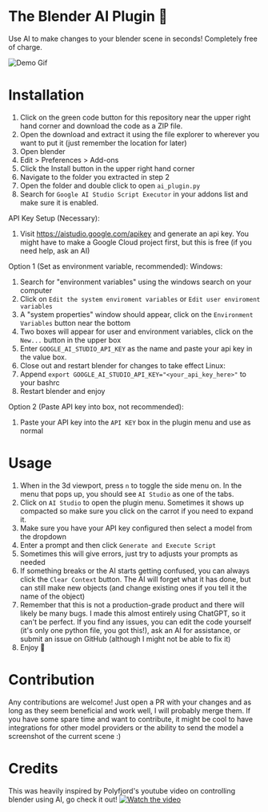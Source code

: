 # The Blender AI Plugin 🚀

Use AI to make changes to your blender scene in seconds! Completely free of charge.

![Demo Gif](https://github.com/user-attachments/assets/28312688-ccb9-4089-a9b0-58d9d2786e6d)

# Installation

1) Click on the green code button for this repository near the upper right hand corner and download the code as a ZIP file.
2) Open the download and extract it using the file explorer to wherever you want to put it (just remember the location for later)
3) Open blender
4) Edit > Preferences > Add-ons
5) Click the Install button in the upper right hand corner
6) Navigate to the folder you extracted in step 2
7) Open the folder and double click to open ```ai_plugin.py```
8) Search for ```Google AI Studio Script Executor``` in your addons list and make sure it is enabled.

API Key Setup (Necessary):
1) Visit https://aistudio.google.com/apikey and generate an api key. You might have to make a Google Cloud project first, but this is free (if you need help, ask an AI)

Option 1 (Set as environment variable, recommended):
Windows:
1) Search for "environment variables" using the windows search on your computer
2) Click on ```Edit the system enviroment variables``` or ```Edit user enviroment variables```
3) A "system properties" window should appear, click on the ```Environment Variables``` button near the bottom
4) Two boxes will appear for user and environment variables, click on the ```New...``` button in the upper box
5) Enter ```GOOGLE_AI_STUDIO_API_KEY``` as the name and paste your api key in the value box.
6) Close out and restart blender for changes to take effect
Linux:
1) Append ```export GOOGLE_AI_STUDIO_API_KEY="<your_api_key_here>"``` to your bashrc
2) Restart blender and enjoy

Option 2 (Paste API key into box, not recommended):
1) Paste your API key into the ```API KEY``` box in the plugin menu and use as normal

# Usage

1) When in the 3d viewport, press ```n``` to toggle the side menu on. In the menu that pops up, you should see ```AI Studio``` as one of the tabs.
2) Click on ```AI Studio``` to open the plugin menu. Sometimes it shows up compacted so make sure you click on the carrot if you need to expand it.
3) Make sure you have your API key configured then select a model from the dropdown
4) Enter a prompt and then click ```Generate and Execute Script```
5) Sometimes this will give errors, just try to adjusts your prompts as needed
6) If something breaks or the AI starts getting confused, you can always click the ```Clear Context``` button. The AI will forget what it has done, but can still make new objects (and change existing ones if you tell it the name of the object)
7) Remember that this is not a production-grade product and there will likely be many bugs. I made this almost entirely using ChatGPT, so it can't be perfect. If you find any issues, you can edit the code yourself (it's only one python file, you got this!), ask an AI for assistance, or submit an issue on GitHub (although I might not be able to fix it)
8) Enjoy 🗿

# Contribution

Any contributions are welcome! Just open a PR with your changes and as long as they seem beneficial and work well, I will probably merge them. If you have some spare time and want to contribute, it might be cool to have integrations for other model providers or the ability to send the model a screenshot of the current scene :)

# Credits

This was heavily inspired by Polyfjord's youtube video on controlling blender using AI, go check it out!
[![Watch the video](https://img.youtube.com/vi/ytomieYqUCQ/0.jpg)](https://www.youtube.com/watch?v=ytomieYqUCQ)
